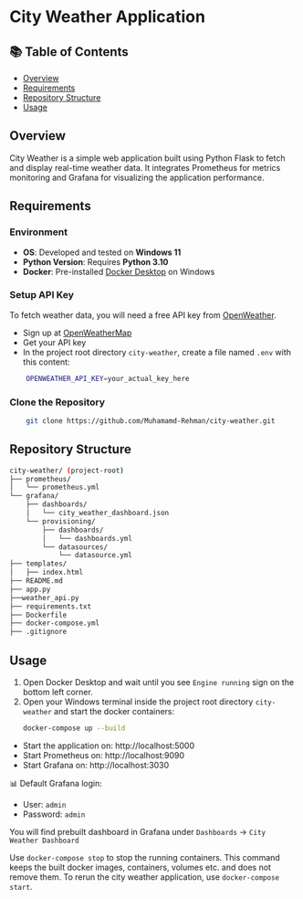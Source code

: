 # City Weather Application

## 📚 Table of Contents

- [Overview](#overview)
- [Requirements](#requirements)
- [Repository Structure](#repository-structure)
- [Usage](#usage)

## Overview
City Weather is a simple web application built using Python Flask to fetch and display real-time weather data. It integrates Prometheus for metrics monitoring and Grafana for visualizing the application performance.

## Requirements

### Environment
- **OS**: Developed and tested on **Windows 11**
- **Python Version**: Requires **Python 3.10**
- **Docker**: Pre-installed [Docker Desktop](https://docs.docker.com/desktop/setup/install/windows-install/) on Windows

### Setup API Key
To fetch weather data, you will need a free API key from [OpenWeather](https://openweathermap.org/).
- Sign up at [OpenWeatherMap](https://openweathermap.org/api)
- Get your API key
- In the project root directory `city-weather`, create a file named `.env` with this content:
```bash
    OPENWEATHER_API_KEY=your_actual_key_here
```

### Clone the Repository

```bash
    git clone https://github.com/Muhamamd-Rehman/city-weather.git
```

## Repository Structure

```bash
city-weather/ (project-root)
├── prometheus/
│   └── prometheus.yml
└── grafana/
    ├── dashboards/
    │   └── city_weather_dashboard.json
    └── provisioning/
        ├── dashboards/
        │   └── dashboards.yml
        └── datasources/
            └── datasource.yml                        
├── templates/
│   ├── index.html  
├── README.md   
├── app.py 
├──weather_api.py 
├── requirements.txt
├── Dockerfile
├── docker-compose.yml
├── .gitignore  
```

## Usage
1. Open Docker Desktop and wait until you see `Engine running` sign on the bottom left corner.
2. Open your Windows terminal inside the project root directory `city-weather` and start the docker containers:
    ```bash
    docker-compose up --build
    ```

- Start the application on: http://localhost:5000
- Start Prometheus on: http://localhost:9090
- Start Grafana on: http://localhost:3030

📊 Default Grafana login:
- User: `admin`
- Password: `admin`

You will find prebuilt dashboard in Grafana under `Dashboards` → `City Weather Dashboard`

Use `docker-compose stop` to stop the running containers. This command keeps the built docker images, containers, 
volumes etc. and does not remove them. To rerun the city weather application, use `docker-compose start`.